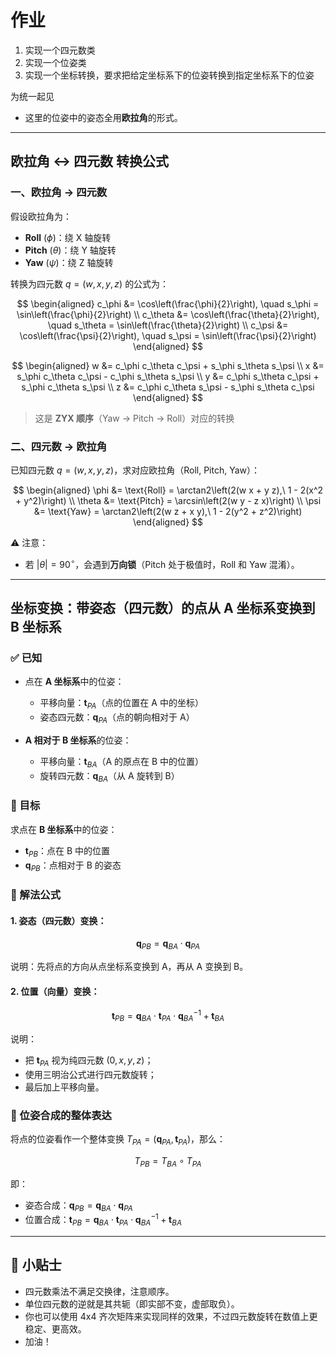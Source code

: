 # 作业

1. 实现一个四元数类
2. 实现一个位姿类
3. 实现一个坐标转换，要求把给定坐标系下的位姿转换到指定坐标系下的位姿

为统一起见
- 这里的位姿中的姿态全用**欧拉角**的形式。

---

## 欧拉角 ↔ 四元数 转换公式

### 一、欧拉角 → 四元数

假设欧拉角为：
- **Roll** ($\phi$)：绕 X 轴旋转
- **Pitch** ($\theta$)：绕 Y 轴旋转
- **Yaw** ($\psi$)：绕 Z 轴旋转

转换为四元数 $q = (w, x, y, z)$ 的公式为：

$$
\begin{aligned}
c_\phi &= \cos\left(\frac{\phi}{2}\right), \quad s_\phi = \sin\left(\frac{\phi}{2}\right) \\
c_\theta &= \cos\left(\frac{\theta}{2}\right), \quad s_\theta = \sin\left(\frac{\theta}{2}\right) \\
c_\psi &= \cos\left(\frac{\psi}{2}\right), \quad s_\psi = \sin\left(\frac{\psi}{2}\right)
\end{aligned}
$$

$$
\begin{aligned}
w &= c_\phi c_\theta c_\psi + s_\phi s_\theta s_\psi \\
x &= s_\phi c_\theta c_\psi - c_\phi s_\theta s_\psi \\
y &= c_\phi s_\theta c_\psi + s_\phi c_\theta s_\psi \\
z &= c_\phi c_\theta s_\psi - s_\phi s_\theta c_\psi
\end{aligned}
$$

> 这是 **ZYX 顺序**（Yaw → Pitch → Roll）对应的转换

### 二、四元数 → 欧拉角

已知四元数 $q = (w, x, y, z)$，求对应欧拉角（Roll, Pitch, Yaw）：

$$
\begin{aligned}
\phi &= \text{Roll} = \arctan2\left(2(w x + y z),\ 1 - 2(x^2 + y^2)\right) \\
\theta &= \text{Pitch} = \arcsin\left(2(w y - z x)\right) \\
\psi &= \text{Yaw} = \arctan2\left(2(w z + x y),\ 1 - 2(y^2 + z^2)\right)
\end{aligned}
$$

⚠️ 注意：
- 若 $|\theta| = 90^\circ$，会遇到**万向锁**（Pitch 处于极值时，Roll 和 Yaw 混淆）。

---

## 坐标变换：带姿态（四元数）的点从 A 坐标系变换到 B 坐标系

### ✅ 已知

- 点在 **A 坐标系**中的位姿：
  - 平移向量：$\mathbf{t}_{PA}$（点的位置在 A 中的坐标）
  - 姿态四元数：$\mathbf{q}_{PA}$（点的朝向相对于 A）

- **A 相对于 B 坐标系**的位姿：
  - 平移向量：$\mathbf{t}_{BA}$（A 的原点在 B 中的位置）
  - 旋转四元数：$\mathbf{q}_{BA}$（从 A 旋转到 B）

### 🎯 目标

求点在 **B 坐标系**中的位姿：

- $\mathbf{t}_{PB}$：点在 B 中的位置  
- $\mathbf{q}_{PB}$：点相对于 B 的姿态

### 🧠 解法公式

#### 1. 姿态（四元数）变换：

$$
\mathbf{q}_{PB} = \mathbf{q}_{BA} \cdot \mathbf{q}_{PA}
$$

说明：先将点的方向从点坐标系变换到 A，再从 A 变换到 B。

#### 2. 位置（向量）变换：

$$
\mathbf{t}_{PB} = \mathbf{q}_{BA} \cdot \mathbf{t}_{PA} \cdot \mathbf{q}_{BA}^{-1} + \mathbf{t}_{BA}
$$

说明：

- 把 $\mathbf{t}_{PA}$ 视为纯四元数 $(0, x, y, z)$；
- 使用三明治公式进行四元数旋转；
- 最后加上平移向量。

### 🧩 位姿合成的整体表达

将点的位姿看作一个整体变换 $T_{PA} = (\mathbf{q}_{PA}, \mathbf{t}_{PA})$，那么：

$$
T_{PB} = T_{BA} \circ T_{PA}
$$

即：

- 姿态合成：$\mathbf{q}_{PB} = \mathbf{q}_{BA} \cdot \mathbf{q}_{PA}$
- 位置合成：$\mathbf{t}_{PB} = \mathbf{q}_{BA} \cdot \mathbf{t}_{PA} \cdot \mathbf{q}_{BA}^{-1} + \mathbf{t}_{BA}$

---

## 📝 小贴士

- 四元数乘法不满足交换律，注意顺序。
- 单位四元数的逆就是其共轭（即实部不变，虚部取负）。
- 你也可以使用 4x4 齐次矩阵来实现同样的效果，不过四元数旋转在数值上更稳定、更高效。
- 加油！